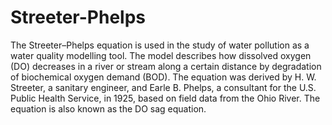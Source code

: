 # Streeter-Phelps
The Streeter–Phelps equation is used in the study of water pollution as a water quality modelling tool. The model describes how dissolved oxygen (DO) decreases in a river or stream along a certain distance by degradation of biochemical oxygen demand (BOD). The equation was derived by H. W. Streeter, a sanitary engineer, and Earle B. Phelps, a consultant for the U.S. Public Health Service, in 1925, based on field data from the Ohio River. The equation is also known as the DO sag equation.
